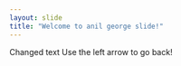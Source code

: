 ```yaml
---
layout: slide
title: "Welcome to anil george slide!"
---
```

Changed text
Use the left arrow to go back!